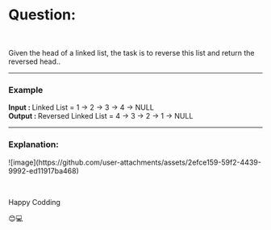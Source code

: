 <h1>Question:</h1> <br>
<p>Given the head of a linked list, the task is to reverse this list and return the reversed head..
<hr>

<h3>Example</h3>
<strong>Input : </strong>
Linked List = 1 -> 2 -> 3 -> 4 -> NULL <br>
<strong>Output : </strong>
Reversed Linked List = 4 -> 3 -> 2 -> 1 -> NULL
<hr>
<h3>Explanation:</h3>
![image](https://github.com/user-attachments/assets/2efce159-59f2-4439-9992-ed11917ba468)


</p> <br>

<p>Happy Codding</p>😊💻
